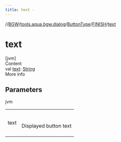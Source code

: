 ```yaml
---
title: text -
---
```

//[BGW](../../../../index.md)/[tools.aqua.bgw.dialog](../../index.md)/[ButtonType](../index.md)/[FINISH](index.md)/[text](text.md)



# text  
[jvm]  
Content  
val [text](text.md): [String](https://kotlinlang.org/api/latest/jvm/stdlib/kotlin/-string/index.html)  
More info  


## Parameters  
  
jvm  
  
| | |
|---|---|
| <a name="tools.aqua.bgw.dialog/ButtonType.FINISH/text/#/PointingToDeclaration/"></a>text| <a name="tools.aqua.bgw.dialog/ButtonType.FINISH/text/#/PointingToDeclaration/"></a><br><br>Displayed button text<br><br>|
  
  



